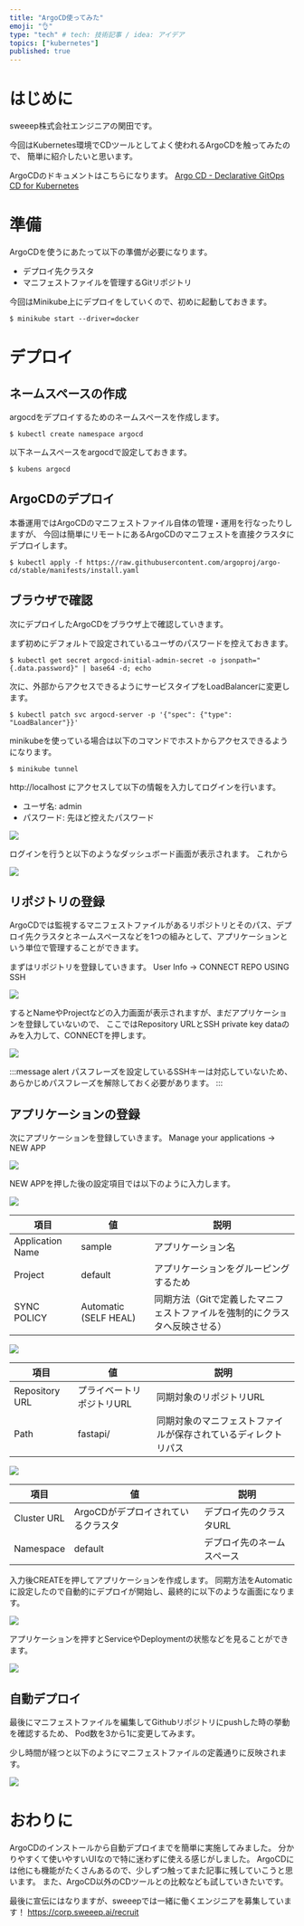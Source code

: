 ```yaml
---
title: "ArgoCD使ってみた"
emoji: "👌"
type: "tech" # tech: 技術記事 / idea: アイデア
topics: ["kubernetes"]
published: true
---
```


# はじめに
sweeep株式会社エンジニアの関田です。

今回はKubernetes環境でCDツールとしてよく使われるArgoCDを触ってみたので、
簡単に紹介したいと思います。


ArgoCDのドキュメントはこちらになります。
[Argo CD - Declarative GitOps CD for Kubernetes](https://argo-cd.readthedocs.io/en/stable)


# 準備
ArgoCDを使うにあたって以下の準備が必要になります。
- デプロイ先クラスタ
- マニフェストファイルを管理するGitリポジトリ

今回はMinikube上にデプロイをしていくので、初めに起動しておきます。
```
$ minikube start --driver=docker
```

# デプロイ

## ネームスペースの作成
argocdをデプロイするためのネームスペースを作成します。
```
$ kubectl create namespace argocd
```

以下ネームスペースをargocdで設定しておきます。
```
$ kubens argocd
```

## ArgoCDのデプロイ
本番運用ではArgoCDのマニフェストファイル自体の管理・運用を行なったりしますが、
今回は簡単にリモートにあるArgoCDのマニフェストを直接クラスタにデプロイします。

```
$ kubectl apply -f https://raw.githubusercontent.com/argoproj/argo-cd/stable/manifests/install.yaml
```

## ブラウザで確認
次にデプロイしたArgoCDをブラウザ上で確認していきます。

まず初めにデフォルトで設定されているユーザのパスワードを控えておきます。
```
$ kubectl get secret argocd-initial-admin-secret -o jsonpath="{.data.password}" | base64 -d; echo
```

次に、外部からアクセスできるようにサービスタイプをLoadBalancerに変更します。
```
$ kubectl patch svc argocd-server -p '{"spec": {"type": "LoadBalancer"}}'
```

minikubeを使っている場合は以下のコマンドでホストからアクセスできるようになります。
```
$ minikube tunnel
```

http://localhost にアクセスして以下の情報を入力してログインを行います。
- ユーザ名: admin
- パスワード: 先ほど控えたパスワード


![](/images/7afbee294aa6ce/argocd_top.png)

ログインを行うと以下のようなダッシュボード画面が表示されます。
これから

![](/images/7afbee294aa6ce/argocd_dashboard.png)


## リポジトリの登録

ArgoCDでは監視するマニフェストファイルがあるリポジトリとそのパス、デプロイ先クラスタとネームスペースなどを1つの組みとして、アプリケーションという単位で管理することができます。

まずはリポジトリを登録していきます。
User Info -> CONNECT REPO USING SSH

![](/images/7afbee294aa6ce/argocd_connect_repo.png)

するとNameやProjectなどの入力画面が表示されますが、まだアプリケーションを登録していないので、
ここではRepository URLとSSH private key dataのみを入力して、CONNECTを押します。

![](/images/7afbee294aa6ce/argocd_connect_repo_input.png)

:::message alert
パスフレーズを設定しているSSHキーは対応していないため、あらかじめパスフレーズを解除しておく必要があります。
:::


## アプリケーションの登録

次にアプリケーションを登録していきます。
Manage your applications -> NEW APP

![](/images/7afbee294aa6ce/argocd_manage_app.png)

NEW APPを押した後の設定項目では以下のように入力します。

![](/images/7afbee294aa6ce/argocd_create_app_input_general.png)

| 項目 | 値 | 説明 |
| ---- | ---- | ---- |
| Application Name | sample | アプリケーション名 |
| Project | default | アプリケーションをグルーピングするため |
| SYNC POLICY | Automatic (SELF HEAL) | 同期方法（Gitで定義したマニフェストファイルを強制的にクラスタへ反映させる） |


![](/images/7afbee294aa6ce/argocd_create_app_input_source.png)

| 項目 | 値 | 説明 |
| ---- | ---- | ---- |
| Repository URL | プライベートリポジトリURL | 同期対象のリポジトリURL |
| Path | fastapi/ | 同期対象のマニフェストファイルが保存されているディレクトリパス |


![](/images/7afbee294aa6ce/argocd_create_app_input_destination.png)

| 項目 | 値 | 説明 |
| ---- | ---- | ---- |
| Cluster URL | ArgoCDがデプロイされているクラスタ | デプロイ先のクラスタURL |
| Namespace | default | デプロイ先のネームスペース |

入力後CREATEを押してアプリケーションを作成します。
同期方法をAutomaticに設定したので自動的にデプロイが開始し、最終的に以下のような画面になります。

![](/images/7afbee294aa6ce/argocd_first_app.png)

アプリケーションを押すとServiceやDeploymentの状態などを見ることができます。

![](/images/7afbee294aa6ce/argocd_app_detail.png)

## 自動デプロイ

最後にマニフェストファイルを編集してGithubリポジトリにpushした時の挙動を確認するため、
Pod数を3から1に変更してみます。

少し時間が経つと以下のようにマニフェストファイルの定義通りに反映されます。

![](/images/7afbee294aa6ce/argocd_app_detail_updated.png)


# おわりに
ArgoCDのインストールから自動デプロイまでを簡単に実施してみました。
分かりやすくて使いやすいUIなので特に迷わずに使える感じがしました。
ArgoCDには他にも機能がたくさんあるので、少しずつ触ってまた記事に残していこうと思います。
また、ArgoCD以外のCDツールとの比較なども試していきたいです。


最後に宣伝にはなりますが、sweeepでは一緒に働くエンジニアを募集しています！
https://corp.sweeep.ai/recruit
